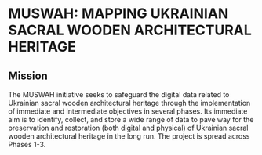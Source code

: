 # MUSWAH: MAPPING UKRAINIAN SACRAL WOODEN ARCHITECTURAL HERITAGE 

## Mission

The MUSWAH initiative seeks to safeguard the digital data related to Ukrainian sacral wooden architectural heritage through the implementation of immediate and intermediate objectives in several phases. Its immediate aim is to identify, collect, and store a wide range of data to pave way for the preservation and restoration (both digital and physical) of Ukrainian sacral wooden architectural heritage in the long run. The project is spread across Phases 1-3.

